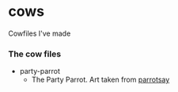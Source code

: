 # cows
Cowfiles I've made

### The cow files
+ party-parrot
    - The Party Parrot. Art taken from [parrotsay](https://github.com/matheuss/parrotsay)
